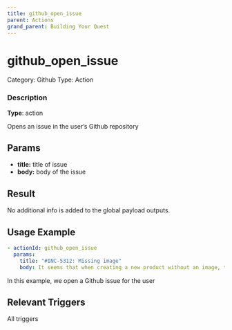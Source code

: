 ```yaml
---
title: github_open_issue
parent: Actions
grand_parent: Building Your Quest
---
```


# github_open_issue

Category: Github
Type: Action

### Description

**Type**: action

Opens an issue in the user’s Github repository

## Params

- **title:** title of issue
- **body:** body of the issue

## Result

No additional info is added to the global payload outputs.

## Usage Example

```yaml
- actionId: github_open_issue
  params:
    title: "#INC-5312: Missing image"
    body: It seems that when creating a new product without an image, there are broken images showing up in the product catalog. Please fix this by replicating this bug locally with mock data. Take a screenshot of the fix and attach it to a PR when you close the bug. There's a placeholder image in the repo that you can use named `placeholder.png`gex: @gmail.com$
```

In this example, we open a Github issue for the user

## Relevant Triggers

All triggers
